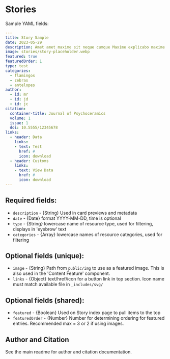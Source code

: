 # Stories

Sample YAML fields:

```yaml
---
title: Story Sample
date: 2023-05-29
description: Amet amet maxime sit neque cumque Maxime explicabo maxime est accusamus exercitationem ad Dolor nulla ipsum rem nemo ab deserunt eligendi quas hic Quo impedit vel perspiciatis quam.
image: stories/story-placeholder.webp
featured: true
featuredOrder: 1
type: test
categories:
  - flamingos
  - zebras
  - antelopes
author:
  - id: mr
  - id: jd
  - id: jc
citation: 
  container-title: Journal of Psychoceramics
  volume: 1
  issue: 1
  doi: 10.5555/12345678
links:
  - header: Data
    links:
    - text: Test
      href: #
      icon: download
  - header: Customs
    links:
    - text: View Data
      href: #
      icon: download
---
```

## Required fields:

- `description` - {String} Used in card previews and metadata
- `date` - {Date} format YYYY-MM-DD, time is optional
- `type` - {String} lowercase name of resource type, used for filtering, displays in 'eyebrow' text
- `categories` - {Array} lowercase names of resource categories, used for filtering

## Optional fields (unique):

- `image` - {String} Path from `public/img` to use as a featured image. This is also used in the 'Content Feature' component.
- `links` - {Object} text/href/icon for a button link in top section. Icon name must match available file in `_includes/svg/`

## Optional fields (shared):

- `featured` - {Boolean} Used on Story index page to pull items to the top
- `featuredOrder` - {Number} Number for determining ordering for featured entries. Recommended max = 3 or 2 if using images.

## Author and Citation

See the main readme for author and citation documentation.
